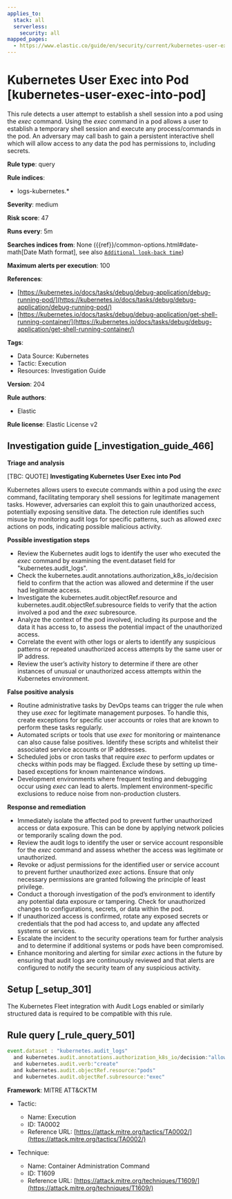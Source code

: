 ```yaml
---
applies_to:
  stack: all
  serverless:
    security: all
mapped_pages:
  - https://www.elastic.co/guide/en/security/current/kubernetes-user-exec-into-pod.html
---
```


# Kubernetes User Exec into Pod [kubernetes-user-exec-into-pod]

This rule detects a user attempt to establish a shell session into a pod using the *exec* command. Using the *exec* command in a pod allows a user to establish a temporary shell session and execute any process/commands in the pod. An adversary may call bash to gain a persistent interactive shell which will allow access to any data the pod has permissions to, including secrets.

**Rule type**: query

**Rule indices**:

* logs-kubernetes.*

**Severity**: medium

**Risk score**: 47

**Runs every**: 5m

**Searches indices from**: None ({{ref}}/common-options.html#date-math[Date Math format], see also [`Additional look-back time`](docs-content://solutions/security/detect-and-alert/create-detection-rule.md#rule-schedule))

**Maximum alerts per execution**: 100

**References**:

* [https://kubernetes.io/docs/tasks/debug/debug-application/debug-running-pod/](https://kubernetes.io/docs/tasks/debug/debug-application/debug-running-pod/)
* [https://kubernetes.io/docs/tasks/debug/debug-application/get-shell-running-container/](https://kubernetes.io/docs/tasks/debug/debug-application/get-shell-running-container/)

**Tags**:

* Data Source: Kubernetes
* Tactic: Execution
* Resources: Investigation Guide

**Version**: 204

**Rule authors**:

* Elastic

**Rule license**: Elastic License v2

## Investigation guide [_investigation_guide_466]

**Triage and analysis**

[TBC: QUOTE]
**Investigating Kubernetes User Exec into Pod**

Kubernetes allows users to execute commands within a pod using the *exec* command, facilitating temporary shell sessions for legitimate management tasks. However, adversaries can exploit this to gain unauthorized access, potentially exposing sensitive data. The detection rule identifies such misuse by monitoring audit logs for specific patterns, such as allowed *exec* actions on pods, indicating possible malicious activity.

**Possible investigation steps**

* Review the Kubernetes audit logs to identify the user who executed the *exec* command by examining the event.dataset field for "kubernetes.audit_logs".
* Check the kubernetes.audit.annotations.authorization_k8s_io/decision field to confirm that the action was allowed and determine if the user had legitimate access.
* Investigate the kubernetes.audit.objectRef.resource and kubernetes.audit.objectRef.subresource fields to verify that the action involved a pod and the *exec* subresource.
* Analyze the context of the pod involved, including its purpose and the data it has access to, to assess the potential impact of the unauthorized access.
* Correlate the event with other logs or alerts to identify any suspicious patterns or repeated unauthorized access attempts by the same user or IP address.
* Review the user’s activity history to determine if there are other instances of unusual or unauthorized access attempts within the Kubernetes environment.

**False positive analysis**

* Routine administrative tasks by DevOps teams can trigger the rule when they use *exec* for legitimate management purposes. To handle this, create exceptions for specific user accounts or roles that are known to perform these tasks regularly.
* Automated scripts or tools that use *exec* for monitoring or maintenance can also cause false positives. Identify these scripts and whitelist their associated service accounts or IP addresses.
* Scheduled jobs or cron tasks that require *exec* to perform updates or checks within pods may be flagged. Exclude these by setting up time-based exceptions for known maintenance windows.
* Development environments where frequent testing and debugging occur using *exec* can lead to alerts. Implement environment-specific exclusions to reduce noise from non-production clusters.

**Response and remediation**

* Immediately isolate the affected pod to prevent further unauthorized access or data exposure. This can be done by applying network policies or temporarily scaling down the pod.
* Review the audit logs to identify the user or service account responsible for the *exec* command and assess whether the access was legitimate or unauthorized.
* Revoke or adjust permissions for the identified user or service account to prevent further unauthorized *exec* actions. Ensure that only necessary permissions are granted following the principle of least privilege.
* Conduct a thorough investigation of the pod’s environment to identify any potential data exposure or tampering. Check for unauthorized changes to configurations, secrets, or data within the pod.
* If unauthorized access is confirmed, rotate any exposed secrets or credentials that the pod had access to, and update any affected systems or services.
* Escalate the incident to the security operations team for further analysis and to determine if additional systems or pods have been compromised.
* Enhance monitoring and alerting for similar *exec* actions in the future by ensuring that audit logs are continuously reviewed and that alerts are configured to notify the security team of any suspicious activity.


## Setup [_setup_301]

The Kubernetes Fleet integration with Audit Logs enabled or similarly structured data is required to be compatible with this rule.


## Rule query [_rule_query_501]

```js
event.dataset : "kubernetes.audit_logs"
  and kubernetes.audit.annotations.authorization_k8s_io/decision:"allow"
  and kubernetes.audit.verb:"create"
  and kubernetes.audit.objectRef.resource:"pods"
  and kubernetes.audit.objectRef.subresource:"exec"
```

**Framework**: MITRE ATT&CKTM

* Tactic:

    * Name: Execution
    * ID: TA0002
    * Reference URL: [https://attack.mitre.org/tactics/TA0002/](https://attack.mitre.org/tactics/TA0002/)

* Technique:

    * Name: Container Administration Command
    * ID: T1609
    * Reference URL: [https://attack.mitre.org/techniques/T1609/](https://attack.mitre.org/techniques/T1609/)



